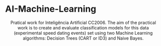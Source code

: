 # AI-Machine-Learning

<p align="center">Pratical work for Inteligência Artificial CC2006. The aim of the practical work is to create and evaluate classification models for this data (experimental speed dating events) set using two Machine Learning algorithms: Decision Trees (CART or ID3) and Naive Bayes.</p>
